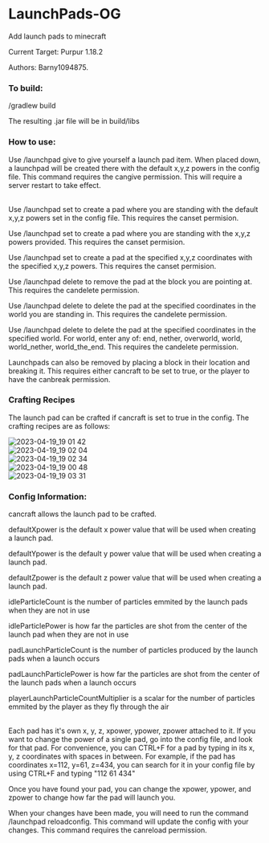 # LaunchPads-OG
Add launch pads to minecraft

Current Target: Purpur 1.18.2

Authors: Barny1094875.

<h3>To build:</h3>

/gradlew build

The resulting .jar file will be in build/libs



<h3>How to use:</h3>
Use /launchpad give to give yourself a launch pad item. When placed down, a launchpad will be created there with the default x,y,z powers in the config file. This command requires the cangive permission. This will require a server restart to take effect.
<br>
<br>

Use /launchpad set to create a pad where you are standing with the default x,y,z powers set in the config file. This requires the canset permision.

Use /launchpad set <xpower> <ypower> <zpower> to create a pad where you are standing with the x,y,z powers provided. This requires the canset permision.

Use /launchpad set <x> <y> <z> <xpower> <ypower> <zpower> to create a pad at the specified x,y,z coordinates with the specified x,y,z powers. This requires the canset permision.

Use /launchpad delete to remove the pad at the block you are pointing at. This requires the candelete permission.

Use /launchpad delete <x> <y> <z> to delete the pad at the specified coordinates in the world you are standing in. This requires the candelete permission.

Use /launchpad delete <world> <x> <y> <z> to delete the pad at the specified coordinates in the specified world. For world, enter any of: end, nether, overworld, world, world_nether, world_the_end. This requires the candelete permission.

Launchpads can also be removed by placing a block in their location and breaking it. This requires either cancraft to be set to true, or the player to have the canbreak permission.

<h3>Crafting Recipes</h3>
The launch pad can be crafted if cancraft is set to true in the config. The crafting recipes are as follows:
<br>

![2023-04-19_19 01 42](https://user-images.githubusercontent.com/128558829/233219063-d7055c71-250b-4f46-99b5-2f62fc51c7e9.png)
<br>
![2023-04-19_19 02 04](https://user-images.githubusercontent.com/128558829/233219065-326bf3df-ade4-473c-8fcd-b3f944744249.png)
<br>
![2023-04-19_19 02 34](https://user-images.githubusercontent.com/128558829/233219069-a4ac5816-16e9-4a96-979f-e0c1e5e79d63.png)
<br>
![2023-04-19_19 00 48](https://user-images.githubusercontent.com/128558829/233219072-eafc4d0d-d13a-4aa7-93dc-2de4e0bbaf1b.png)
<br>
![2023-04-19_19 03 31](https://user-images.githubusercontent.com/128558829/233219070-59513790-5742-4259-947c-9902bba93b08.png)


<h3>Config Information:</h3>

cancraft allows the launch pad to be crafted.

defaultXpower is the default x power value that will be used when creating a launch pad.

defaultYpower is the default y power value that will be used when creating a launch pad.

defaultZpower is the default z power value that will be used when creating a launch pad.

idleParticleCount is the number of particles emmited by the launch pads when they are not in use

idleParticlePower is how far the particles are shot from the center of the launch pad when they are not in use

padLaunchParticleCount is the number of particles produced by the launch pads when a launch occurs

padLaunchParticlePower is how far the particles are shot from the center of the launch pads when a launch occurs

playerLaunchParticleCountMultiplier is a scalar for the number of particles emmited by the player as they fly through the air


<br>
Each pad has it's own x, y, z, xpower, ypower, zpower attached to it. If you want to change the power of a single pad, go into the config file, and look for that pad. For convenience, you can CTRL+F for a pad by typing in its x, y, z coordinates with spaces in between. For example, if the pad has coordinates x=112, y=61, z=434, you can search for it in your config file by using CTRL+F and typing "112 61 434"

Once you have found your pad, you can change the xpower, ypower, and zpower to change how far the pad will launch you.

When your changes have been made, you will need to run the command /launchpad reloadconfig. This command will update the config with your changes. This command requires the canreload permission.

